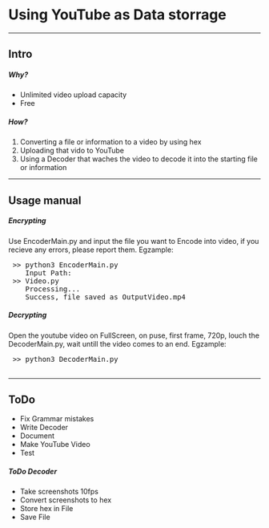 # Using YouTube as Data storrage
---
## Intro

##### Why?
- Unlimited video upload capacity
- Free
##### How?
1. Converting a file or information to a video by using hex
2. Uploading that vido to YouTube
3. Using a Decoder that waches the video to decode it into the starting file or information
---
## Usage manual

##### Encrypting
Use EncoderMain.py and input the file you want to Encode into video, if you recieve any errors, please report them. Egzample:
<pre>
 >> python3 EncoderMain.py
    Input Path:
 >> Video.py
    Processing...
    Success, file saved as OutputVideo.mp4
</pre>
##### Decrypting
Open the youtube video on FullScreen, on puse, first frame, 720p, louch the DecoderMain.py, wait untill the video comes to an end. Egzample:
<pre>
 >> python3 DecoderMain.py
 
</pre>
---
## ToDo
* Fix Grammar mistakes
* Write Decoder
* Document
* Make YouTube Video
* Test
##### ToDo Decoder
 - Take screenshots 10fps
 - Convert screenshots to hex
 - Store hex in File
 - Save File